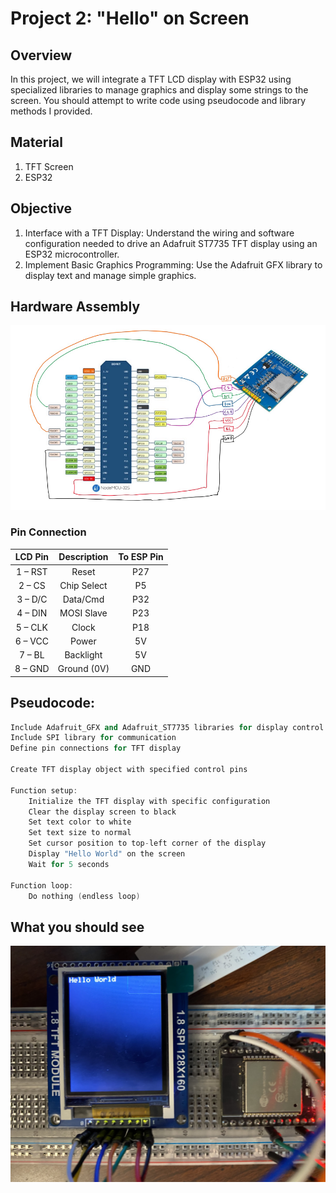 # Project 2: "Hello" on Screen

## Overview

In this project, we will integrate a TFT LCD display with ESP32 using specialized libraries to manage graphics and display some strings to the screen. You should attempt to write code using pseudocode and library methods I provided. 

## Material

1. TFT Screen
2. ESP32

## Objective

1. Interface with a TFT Display: Understand the wiring and software configuration needed to drive an Adafruit ST7735 TFT display using an ESP32 microcontroller.
2. Implement Basic Graphics Programming: Use the Adafruit GFX library to display text and manage simple graphics.

## Hardware Assembly

<img src="https://raw.githubusercontent.com/matoanbach/Starter-Kit/main/pics/p2.png">

### Pin Connection

| LCD Pin | Description | To ESP Pin |
| :-----: | :---------: | :--------: |
| 1 – RST |    Reset    |    P27     |
| 2 – CS  | Chip Select |     P5     |
| 3 – D/C |  Data/Cmd   |    P32     |
| 4 – DIN | MOSI Slave  |    P23     |
| 5 – CLK |    Clock    |    P18     |
| 6 – VCC |    Power    |     5V     |
| 7 – BL  |  Backlight  |     5V     |
| 8 – GND | Ground (0V) |    GND     |

## Pseudocode:

```cpp
Include Adafruit_GFX and Adafruit_ST7735 libraries for display control
Include SPI library for communication
Define pin connections for TFT display

Create TFT display object with specified control pins

Function setup:
    Initialize the TFT display with specific configuration
    Clear the display screen to black
    Set text color to white
    Set text size to normal
    Set cursor position to top-left corner of the display
    Display "Hello World" on the screen
    Wait for 5 seconds

Function loop:
    Do nothing (endless loop)
```

## What you should see

<img src="https://raw.githubusercontent.com/matoanbach/Starter-Kit/main/pics/p2_1.jpeg">